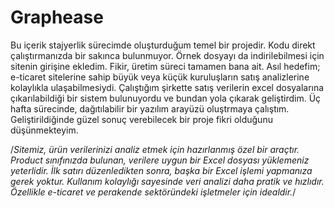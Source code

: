 # Graphease
Bu içerik stajyerlik sürecimde oluşturduğum temel bir projedir. Kodu direkt çalıştırmanızda bir sakınca bulunmuyor. 
Örnek dosyayı da indirilebilmesi için sitenin girişine ekledim. Fikir, üretim süreci tamamen bana ait.
Asıl hedefim; e-ticaret sitelerine sahip büyük veya küçük kuruluşların satış analizlerine kolaylıkla ulaşabilmesiydi.
Çalıştığım şirkette satış verilerin excel dosyalarına çıkarılabildiği bir sistem bulunuyordu ve bundan yola çıkarak geliştirdim.
Üç hafta sürecinde, dağıtılabilir bir yazılım arayüzü oluştrmaya çalıştım. 
Geliştirildiğinde güzel sonuç verebilecek bir proje fikri olduğunu düşünmekteyim.

/*Sitemiz, ürün verilerinizi analiz etmek için hazırlanmış özel bir araçtır. Product sınıfınızda bulunan, verilere uygun bir Excel dosyası yüklemeniz yeterlidir. 
İlk satırı düzenledikten sonra, başka bir Excel işlemi yapmanıza gerek yoktur. Kullanım kolaylığı sayesinde veri analizi daha pratik ve hızlıdır.
Özellikle e-ticaret ve perakende sektöründeki işletmeler için idealdir.*/

